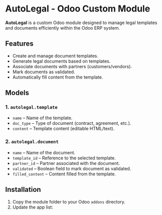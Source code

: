 # AutoLegal - Odoo Custom Module

**AutoLegal** is a custom Odoo module designed to manage legal templates and documents efficiently within the Odoo ERP system.

## Features

- Create and manage document templates.
- Generate legal documents based on templates.
- Associate documents with partners (customers/vendors).
- Mark documents as validated.
- Automatically fill content from the template.

## Models

### 1. `autolegal.template`
- `name` – Name of the template.
- `doc_type` – Type of document (contract, agreement, etc.).
- `content` – Template content (editable HTML/text).

### 2. `autolegal.document`
- `name` – Name of the document.
- `template_id` – Reference to the selected template.
- `partner_id` – Partner associated with the document.
- `validated` – Boolean field to mark document as validated.
- `filled_content` – Content filled from the template.

## Installation

1. Copy the module folder to your Odoo `addons` directory.
2. Update the app list:
